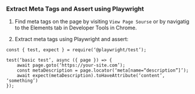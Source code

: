 ### Extract Meta Tags and Assert using Playwright

1. Find meta tags on the page by visiting `View Page Sourse` or by navigatig to the Elements tab in Developer Tools in Chrome. 

2. Extract meta tags using Playwright and assert:

```
const { test, expect } = require(‘@playwright/test’);

test(‘basic test’, async ({ page }) => {
    await page.goto(‘https://your-site.com’);
    const metaDescription = page.locator(‘meta[name=“description”]’);
    await expect(metaDescription).toHaveAttribute(‘content’, ‘something’)
});
```
